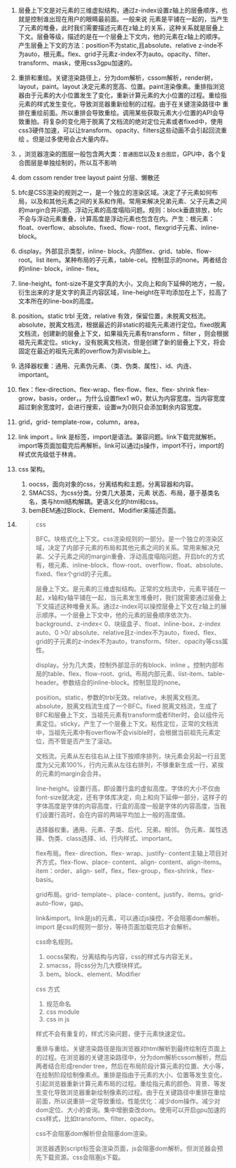 1. 层叠上下文是对元素的三维虚拟结构，通过z-index设置z轴上的层叠顺序，也就是控制谁出现在用户的眼睛最前面。一般来说 元素是平铺在一起的，当产生了元素的堆叠，此时我们需要描述元素在z轴上的关系，这种关系就是层叠上下文。层叠等级，描述的是在一个层叠上下文内，他的元素在z轴上的顺序。产生层叠上下文的方法：position不为static,且absolute、relative z-inde不为auto，根元素。flex、grid子元素z-index不为auto。opacity、filter、transform、mask，使用css3gpu加速的。
2. 重排和重绘。关键渲染路径上，分为dom解析，cssom解析，render树，layout，paint。layout 决定元素的宽高、位置。paint渲染像素。重排指浏览器由于元素的大小位置发生了变化，重新计算元素的大小位置的过程。重绘指元素的样式发生变化，导致浏览器重新绘制的过程。由于在关键渲染路径中 重排在重绘前面。所以重排会导致重绘。调用某些获取元素大小位置的API会导致重拍。将复杂的变化用于脱离了文档流的绝对定位元素或者fixed中，使用css3硬件加速，可以让transform、opacity、filters这些动画不会引起回流重绘 。但是过多使用会占大量内存。
3. ，浏览器渲染的图层一般包含两大类：`普通图层`以及`复合图层`，GPU中，各个复合图层是单独绘制的，所以互不影响
4. dom cssom render tree layout paint 分层、懒散还
5. bfc是CSS渲染的规则之一，是一个独立的渲染区域。决定了子元素如何布局，以及和其他元素之间的关系和作用。常用来解决兄弟元素、父子元素之间的margin合并问题、浮动元素的高度塌陷问题。规则：block垂直排放，bfc不会与浮动元素重叠，计算高度是浮动元素也包含在内。产生：根元素：float、overflow、absolute、fixed、flow- root、flexgrid子元素、inline-block。
6. display。外部显示类型，inline- block。内部flex、grid、table、flow- root。list item。某种布局的子元素，table-cel。控制显示的none。两者结合的inline- block，inline- flex。
7. line-height。font-size不是文字真的大小，又向上和向下延伸的地方，一般，衍生出来的才是文字的真正内容区域，line-height在平均添加在上下，拉高了文本所在的line-box的高度。
8. position。static trbl 无效，relative 有效，保留位置，未脱离文档流。absolute，脱离文档流，根据最近的非static的祖先元素进行定位。fixed脱离文档流，创建新的层叠上下文，如果祖先元素有transform 、filter ，则会根据祖先元素定位。sticky，没有脱离文档流，但是创建了新的层叠上下文，将会固定在最近的祖先元素的overflow为非visible上。
9. 选择器权重：通用、元素伪元素、（类、伪类、属性）、id、内连、important。
10. flex：flex-direction、flex-wrap、flex-flow、flex、flex- shrink flex-grow，basis，order，。为什么设置flex1 w0，默认为内容宽度。当内容宽度超过剩余宽度时，会进行搜索，设置w为0则只会添加剩余内容宽度。
11. grid，grid- template-row，column，area，
12. link import 。link 是标签，import是语法。兼容问题。link下载完就解析。import等页面加载完后再解析。link可以通过js操作，import不行，import的样式优先级低于林肯。
13. css 架构。
    1. oocss，面向对象的css，分离结构和主题。分离容器和内容。
    2. SMACSS，为css分类。分类几大基类，元素 状态、布局，基于基类名名，类与html结构解耦。更语义化的html和css。
    3. bemBEM通过Block、Element、Modifier来描述页面。

14. > css
    >
    > BFC。块格式化上下文。css渲染规则的一部分。是一个独立的渲染区域，决定了内部子元素的布局和其他元素之间的关系。常用来解决兄弟、父子元素之间的margin重叠、浮动高度塌陷问题。开启bfc的方式有，根元素、inline-block、flow-root、overflow、float、absolute、fixed、flex个grid的子元素。
    >
    > 层叠上下文。是元素的三维虚拟结构。正常的文档流中，元素平铺在一起，x轴和y轴平铺在一起，当元素发生堆叠时，我们就需要通过层叠上下文描述这种堆叠关系。通过z-index可以操控层叠上下文在z轴上的展示顺序。一个层叠上下文中，他的元素的层叠顺序依次为、background、z-index< 0、块级盒子、float、inline-box、z-index auto、0 >0/   absolute、relative且z-index不为auto，fixed、flex、grid的子元素的z-index不为auto，transform、filter、opacity等css属性。
    >
    > display。分为几大类，控制外部显示的有block、inline 。控制内部布局的table、flex、flow-root、grid。布局内部元素、list-item、table-header。参数结合的inline-block。控制显现的none。
    >
    > position。static，参数的trbl无效。relative，未脱离文档流。absolute，脱离文档流生成了一个BFC。fixed 脱离文档流，生成了BFC和层叠上下文，当祖先元素有transform或者filter时，会以组件元素定位。sticky，产生了一个层叠上下文。粘性定位，正常的文档流中，当祖先元素中有overflow不会visible时，会根据当前祖先元素定位，而不管是否产生了滚动。
    >
    > 文档流。元素从左右往右从上往下按顺序排列，块元素会另起一行且宽度为父元素100%，行内元素从左往右排列，不够重新生成一行，紧挨的元素的margin会合并。
    >
    > line-height。设置行高，即设置行盒的虚拟高度。字体的大小不仅由font-size就决定，还有字体库决定，向上和向下延伸一部分，这样子的字体高度是字体的内容高度，行盒的高度一般是字体的内容高度，当我们设置行高时，会在内容的两端平均加上一般的高度值。
    >
    > 选择器权重。通用、元素、子类、后代、兄弟。相邻。 伪元素、属性选择、伪类、class选择、id、行内样式、important。
    >
    > flex布局。flex- direction、flex- wrap、justify- content主轴上项目对齐方式，flex-flow、place- content、align- content、align-items。item：order、align- self，flex，flex-group，flex-shrink，flex- basis。
    >
    > grid布局。grid- template-、place- content。justify、items。grid-auto-flow，gap。
    >
    > link&import。link是js的元素，可以通过js操控，不会阻塞dom解析。import 是css的规则一部分，等待页面加载完后才会解析。
    >
    > css命名规则。
    >
    > 1. oocss架构，分离结构与内容，css的样式与内容无关。
    > 2. smacss，将css分为几大模块样式。
    > 3. bem。block、element、Modifier
    >
    > css 方式
    >
    > 1. 规范命名
    > 2. css module
    > 3. css in js
    >
    > 样式不会有重复的，样式污染问题，便于元素快速定位。
    >
    > 重排与重绘。关键渲染路径是指浏览器对html解析到最终绘制在页面上的过程。在浏览器的关键渲染路径中，分为dom解析cssom解析，然后两者结合形成render tree，然后在布局阶段计算元素的位置、大小等，在绘制阶段绘制像素点。重排是指由于元素的大小、位置等发生变化，引起浏览器重新计算元素布局的过程。重绘指元素的颜色、背景、等发生变化导致浏览器重新绘制像素的过程。由于在关键路径中重排在重绘前面，所以说重排一定导致重绘。性能优化：减少dom操作。减少对dom定位、大小的查询。集中增删查改dom。使用可以开启gpu加速的css样式，比如transform、filter、opacity。
    >
    > css不会阻塞dom解析但会阻塞dom渲染。
    >
    > 浏览器遇到script标签会渲染页面，js会阻塞dom解析。但浏览器会预先下载资源。css会阻塞js下载。

